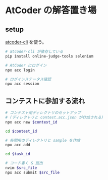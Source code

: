 # AtCoder の解答置き場

## setup

[atcoder-cli](https://github.com/Tatamo/atcoder-cli) を使う。

```bash
# atcoder-cli が依存している
pip install online-judge-tools selenium

# AtCoder にログイン
npx acc login

# ログインステータス確認
npx acc session
```

## コンテストに参加する流れ

```bash
# コンテスト用ディレクトリのセットアップ
# (ディレクトリと contest.acc.json が作成される)
npx acc new $contest_id

cd $contest_id

# 各問用のディレクトリと sample を作成
npx acc add

cd $task_id

# コード書く & 提出
nvim $src_file
npx acc submit $src_file
```
